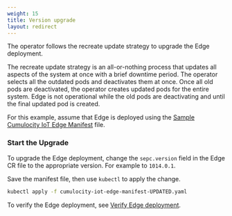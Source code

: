 ```yaml
---
weight: 15
title: Version upgrade
layout: redirect
---
```


The operator follows the recreate update strategy to upgrade the Edge deployment. 

The recreate update strategy is an all-or-nothing process that updates all aspects of the system at once with a brief downtime period. The operator selects all the outdated pods and deactivates them at once. Once all old pods are deactivated, the operator creates updated pods for the entire system. Edge is not operational while the old pods are deactivating and until the final updated pod is created.

For this example, assume that Edge is deployed using the [Sample Cumulocity IoT Edge Manifest](/files/k8-edge/cumulocity-iot-edge-manifest.yaml) file.

### Start the Upgrade

To upgrade the Edge deployment, change the `sepc.version` field in the Edge CR file to the appropriate version. For example to `1014.0.1`.

Save the manifest file, then use `kubectl` to apply the change.

```bash
kubectl apply -f cumulocity-iot-edge-manifest-UPDATED.yaml
```

To verify the Edge deployment, see [Verify Edge deployment](/k8-edge/installing-edge-on-k8/#verify-edge-deployment).